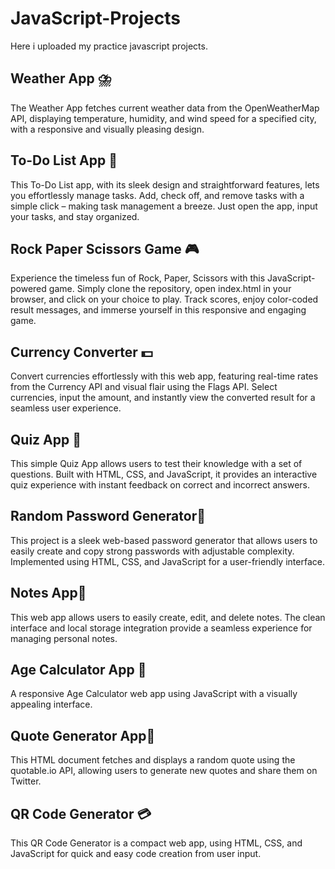 # JavaScript-Projects

Here i uploaded my practice javascript projects.

## Weather App ⛈️
The Weather App fetches current weather data from the OpenWeatherMap API, displaying temperature, humidity, and wind speed for a specified city, with a responsive and visually pleasing design.
## To-Do List App 📝
This To-Do List app, with its sleek design and straightforward features, lets you effortlessly manage tasks. Add, check off, and remove tasks with a simple click – making task management a breeze. Just open the app, input your tasks, and stay organized.
## Rock Paper Scissors Game 🎮
Experience the timeless fun of Rock, Paper, Scissors with this JavaScript-powered game. Simply clone the repository, open index.html in your browser, and click on your choice to play. Track scores, enjoy color-coded result messages, and immerse yourself in this responsive and engaging game.
## Currency Converter 💵
Convert currencies effortlessly with this web app, featuring real-time rates from the Currency API and visual flair using the Flags API. Select currencies, input the amount, and instantly view the converted result for a seamless user experience.
## Quiz App 🧠
This simple Quiz App allows users to test their knowledge with a set of questions. Built with HTML, CSS, and JavaScript, it provides an interactive quiz experience with instant feedback on correct and incorrect answers.
## Random Password Generator🔑
This project is a sleek web-based password generator that allows users to easily create and copy strong passwords with adjustable complexity. Implemented using HTML, CSS, and JavaScript for a user-friendly interface.
## Notes App📝
This web app allows users to easily create, edit, and delete notes. The clean interface and local storage integration provide a seamless experience for managing personal notes.
## Age Calculator App 📆
A responsive Age Calculator web app using JavaScript with a visually appealing interface.
## Quote Generator App🫴
This HTML document fetches and displays a random quote using the quotable.io API, allowing users to generate new quotes and share them on Twitter.
## QR Code Generator 💳
This QR Code Generator is a compact web app, using HTML, CSS, and JavaScript for quick and easy code creation from user input.
